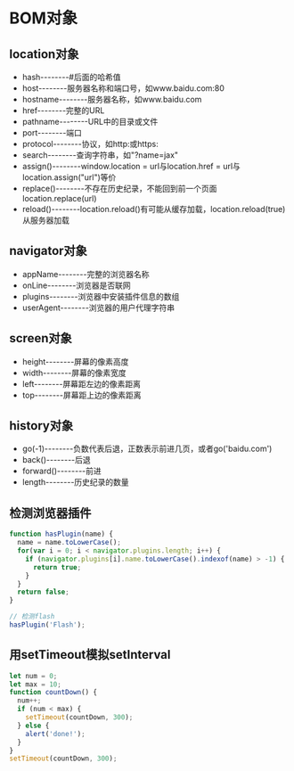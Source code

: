 # BOM对象

## location对象
*  hash--------#后面的哈希值
* host--------服务器名称和端口号，如www.baidu.com:80
* hostname--------服务器名称，如www.baidu.com
* href--------完整的URL
* pathname--------URL中的目录或文件
* port--------端口
* protocol--------协议，如http:或https:
* search--------查询字符串，如"?name=jax"
* assign()--------window.location = url与location.href = url与location.assign("url")等价
* replace()--------不存在历史纪录，不能回到前一个页面location.replace(url)
* reload()--------location.reload()有可能从缓存加载，location.reload(true)从服务器加载

## navigator对象
* appName--------完整的浏览器名称
* onLine--------浏览器是否联网
* plugins--------浏览器中安装插件信息的数组
* userAgent--------浏览器的用户代理字符串

## screen对象
* height--------屏幕的像素高度
* width--------屏幕的像素宽度
* left--------屏幕距左边的像素距离
* top--------屏幕距上边的像素距离

## history对象
* go(-1)--------负数代表后退，正数表示前进几页，或者go('baidu.com')
* back()--------后退
* forward()--------前进
* length--------历史纪录的数量

## 检测浏览器插件
```javascript
function hasPlugin(name) {
  name = name.toLowerCase();
  for(var i = 0; i < navigator.plugins.length; i++) {
    if (navigator.plugins[i].name.toLowerCase().indexof(name) > -1) {
      return true;
    }
  }
  return false;
}

// 检测flash
hasPlugin('Flash'); 
```

## 用setTimeout模拟setInterval
```javascript
let num = 0;
let max = 10;
function countDown() {
  num++;
  if (num < max) {
    setTimeout(countDown, 300);
  } else {
    alert('done!');
  }
}
setTimeout(countDown, 300);
```